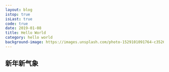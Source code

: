 ```yaml
---
layout: blog
istop: true
isLast: true
code: true
date: 2019-01-08
title: Hello World
category: hello world
background-image: https://images.unsplash.com/photo-1529101091764-c3526daf38fe?ixlib=rb-1.2.1&ixid=eyJhcHBfaWQiOjEyMDd9&auto=format&fit=crop&w=500&h=300&q=80
---
```


## 新年新气象
